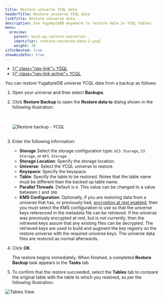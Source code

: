 ```yaml
---
title: Restore universe YCQL data
headerTitle: Restore universe YCQL data
linkTitle: Restore universe data
description: Use YugabyteDB Anywhere to restore data in YCQL tables.
menu:
  preview:
    parent: back-up-restore-universes
    identifier: restore-universe-data-2-ycql
    weight: 30
isTocNested: true
showAsideToc: true
---
```


<ul class="nav nav-tabs-alt nav-tabs-yb">

  <li >
    <a href="{{< relref "./ysql.md" >}}" class="nav-link">
      <i class="icon-postgres" aria-hidden="true"></i>
      YSQL
    </a>
  </li>

  <li >
    <a href="{{< relref "./ycql.md" >}}" class="nav-link active">
      <i class="icon-cassandra" aria-hidden="true"></i>
      YCQL
    </a>
  </li>

</ul>

You can restore YugabyteDB universe YCQL data from a backup as follows:

1. Open your universe and then select **Backups**.

2. Click **Restore Backup** to open the **Restore data to** dialog shown in the following illustration:

    <br/><br/>
    ![Restore backup - YCQL](/images/yp/restore-universe-data-ycql.png)<br><br>

3. Enter the following information:

    - **Storage** Select the storage configuration type: `GCS Storage`, `S3 Storage`, or `NFS Storage`.
    - **Storage Location**: Specify the storage location.
    - **Universe**: Select the YCQL universe to restore.
    - **Keyspace**: Specify the keyspace.
    - **Table**: Specify the table to be restored. Notee that the table name must be different than the backed up table name.
    - **Parallel Threads**: Default is `8`. This value can be changed to a value between `1` and `100`.
    - **KMS Configuration**: Optionally, if you are restoring data from a universe that has, or previously had, [encryption at rest enabled](../../../security/enable-encryption-at-rest), then you must select the KMS configuration to use so that the universe keys referenced in the metadata file can be retrieved. If the universe was previously encrypted at rest, but is not currently, then the retrieved keys assure that any existing files can be decrypted. The retrieved keys are used to build and augment the key registry on the restore universe with the required universe keys. The universe data files are restored as normal afterwards.

4. Click **OK**.<br>

    The restore begins immediately. When finished, a completed **Restore Backup** task appears in the **Tasks** tab.

5. To confirm that the restore succeeded, select the **Tables** tab to compare the original table with the table to which you restored, as per the following illustration:

  ![Tables View](/images/yp/tables-view-ycql.png)
